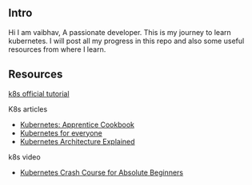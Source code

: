 ## Intro

Hi I am vaibhav, A passionate developer. This is my journey to learn kubernetes.
I will post all my progress in this repo and also some useful resources from where I learn.


## Resources
[k8s official tutorial](https://kubernetes.io/docs/tutorials/)

K8s articles
- [Kubernetes: Apprentice Cookbook](https://dev.to/aveuiller/kubernetes-apprentice-cookbook-4j6h)
- [Kubernetes for everyone](https://dev.to/sendilkumarn/kubernetes-for-everyone-opb)
- [Kubernetes Architecture Explained](https://devopscube.com/kubernetes-architecture-explained/)

k8s video 
- [Kubernetes Crash Course for Absolute Beginners](https://www.youtube.com/watch?v=s_o8dwzRlu4&t=150s)
